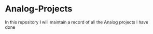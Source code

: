 # Analog-Projects
In this repository I will maintain a record of all the Analog projects I have done
